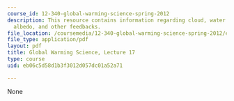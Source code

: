 ```yaml
---
course_id: 12-340-global-warming-science-spring-2012
description: This resource contains information regarding cloud, water vapor, ice
  albedo, and other feedbacks.
file_location: /coursemedia/12-340-global-warming-science-spring-2012/eb06c5d58d1b3f3012d057dc01a52a71_MIT12_340S12_lec17.pdf
file_type: application/pdf
layout: pdf
title: Global Warming Science, Lecture 17
type: course
uid: eb06c5d58d1b3f3012d057dc01a52a71

---
```

None